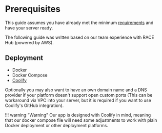 # Prerequisites

This guide assumes you have already met the minimum
[requirements](requirements.md) and have your server ready. 

The following guide was written based on our team experience with RACE Hub (powered by AWS).

## Deployment

- Docker
- Docker Compose
- [Coolify](https://coolify.io/)

Optionally you may also want to have an own domain name and a DNS provider if
your platform doesn't support open custom ports (This can be workaround via VPC
into your server, but it is required if you want to use Coolify's GitHub
integration).

!!! warning "Warning"
    Our app is designed with Coolify in mind, meaning that our docker compose file will need some adjustments to work with plain Docker deployment or other deployment platforms.